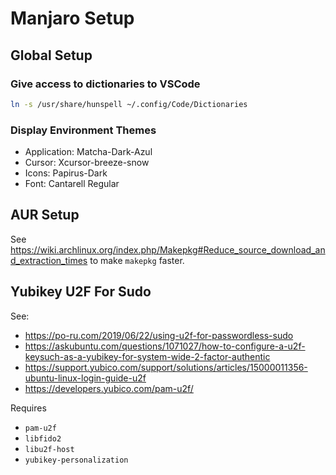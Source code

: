 # Manjaro Setup

## Global Setup

### Give access to dictionaries to VSCode

```sh
ln -s /usr/share/hunspell ~/.config/Code/Dictionaries
```

### Display Environment Themes

- Application: Matcha-Dark-Azul
- Cursor: Xcursor-breeze-snow
- Icons: Papirus-Dark
- Font: Cantarell Regular

## AUR Setup

See https://wiki.archlinux.org/index.php/Makepkg#Reduce_source_download_and_extraction_times to make `makepkg` faster.

## Yubikey U2F For Sudo

See:
- https://po-ru.com/2019/06/22/using-u2f-for-passwordless-sudo
- https://askubuntu.com/questions/1071027/how-to-configure-a-u2f-keysuch-as-a-yubikey-for-system-wide-2-factor-authentic
- https://support.yubico.com/support/solutions/articles/15000011356-ubuntu-linux-login-guide-u2f
- https://developers.yubico.com/pam-u2f/

Requires
- `pam-u2f`
- `libfido2`
- `libu2f-host`
- `yubikey-personalization`
